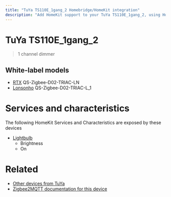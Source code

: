 ```yaml
---
title: "TuYa TS110E_1gang_2 Homebridge/HomeKit integration"
description: "Add HomeKit support to your TuYa TS110E_1gang_2, using Homebridge, Zigbee2MQTT and homebridge-z2m."
---
```

<!---
This file has been GENERATED using src/docgen/docgen.ts
DO NOT EDIT THIS FILE MANUALLY!
-->
# TuYa TS110E_1gang_2
> 1 channel dimmer


## White-label models
* [RTX](../index.md#rtx) QS-Zigbee-D02-TRIAC-LN
* [Lonsonho](../index.md#lonsonho) QS-Zigbee-D02-TRIAC-L_1

# Services and characteristics
The following HomeKit Services and Characteristics are exposed by
these devices

* [Lightbulb](../../light.md)
  * Brightness
  * On


# Related
* [Other devices from TuYa](../index.md#tuya)
* [Zigbee2MQTT documentation for this device](https://www.zigbee2mqtt.io/devices/TS110E_1gang_2.html)